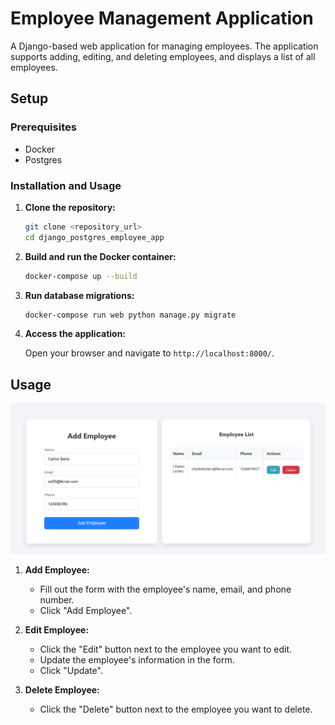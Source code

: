 # Employee Management Application

A Django-based web application for managing employees. The application supports adding, editing, and deleting employees, and displays a list of all employees.

## Setup

### Prerequisites

- Docker
- Postgres

### Installation and Usage

1. **Clone the repository:**

    ```bash
    git clone <repository_url>
    cd django_postgres_employee_app
    ```

2. **Build and run the Docker container:**

    ```bash
    docker-compose up --build
    ```

3. **Run database migrations:**

    ```bash
    docker-compose run web python manage.py migrate
    ```

4. **Access the application:**

    Open your browser and navigate to `http://localhost:8000/`.

## Usage

![screenshot-1.png](images/screenshot-1.png)

1. **Add Employee:**

    - Fill out the form with the employee's name, email, and phone number.
    - Click "Add Employee".

2. **Edit Employee:**

    - Click the "Edit" button next to the employee you want to edit.
    - Update the employee's information in the form.
    - Click "Update".

3. **Delete Employee:**

    - Click the "Delete" button next to the employee you want to delete.


